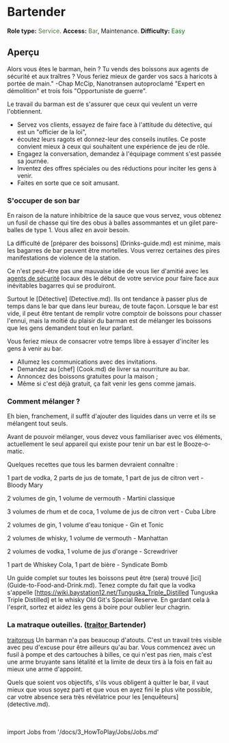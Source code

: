 # Bartender
**Role type:** <font color="#4e7331">Service</font>. **Access:** <font color="#4e7331">Bar</font>, Maintenance. **Difficulty:** <font color="Green">Easy</font>


## Aperçu

Alors vous êtes le barman, hein ? Tu vends des boissons aux agents de sécurité et aux traîtres ?
Vous feriez mieux de garder vos sacs à haricots à portée de main." -Chap McCip, Nanotransen autoproclamé "Expert en démolition" et trois fois "Opportuniste de guerre".

Le travail du barman est de s'assurer que ceux qui veulent un verre l'obtiennent.
- Servez vos clients, essayez de faire face à l'attitude du détective, qui est un "officier de la loi",
- écoutez leurs ragots et donnez-leur des conseils inutiles. Ce poste convient mieux à ceux qui souhaitent une expérience de jeu de rôle.
- Engagez la conversation, demandez à l'équipage comment s'est passée sa journée.
- Inventez des offres spéciales ou des réductions pour inciter les gens à venir.
- Faites en sorte que ce soit amusant.

### S'occuper de son bar

En raison de la nature inhibitrice de la sauce que vous servez,
vous obtenez un fusil de chasse qui tire des obus à balles assommantes et un gilet pare-balles de type 1. Vous allez en avoir besoin.

La difficulté de [préparer des boissons] (Drinks-guide.md) est minime, mais les bagarres de bar peuvent être mortelles.
Vous verrez certaines des pires manifestations de violence de la station.

Ce n'est peut-être pas une mauvaise idée de vous lier d'amitié avec les [agents de sécurité](Security.md) locaux dès le début de votre service pour faire face aux inévitables bagarres qui se produiront.

Surtout le [Détective] (Detective.md).
Ils ont tendance à passer plus de temps dans le bar que dans leur bureau, de toute façon.
Lorsque le bar est vide, il peut être tentant de remplir votre comptoir de boissons pour chasser l'ennui, mais la moitié du plaisir du barman est de mélanger les boissons que les gens demandent tout en leur parlant.

Vous feriez mieux de consacrer votre temps libre à essayer d'inciter les gens à venir au bar.

- Allumez les communications avec des invitations.
- Demandez au [chef] (Cook.md) de livrer sa nourriture au bar.
- Annoncez des boissons gratuites pour la maison ;
- Même si c'est déjà gratuit, ça fait venir les gens comme jamais.

### Comment mélanger ?

Eh bien, franchement, il suffit d'ajouter des liquides dans un verre et ils se mélangent tout seuls.

Avant de pouvoir mélanger, vous devez vous familiariser avec vos éléments, actuellement le seul appareil qui existe pour tenir un bar est le Booze-o-matic.

Quelques recettes que tous les barmen devraient connaître :

1 part de vodka, 2 parts de jus de tomate, 1 part de jus de citron vert - Bloody Mary

2 volumes de gin, 1 volume de vermouth - Martini classique

3 volumes de rhum et de coca, 1 volume de jus de citron vert - Cuba Libre

2 volumes de gin, 1 volume d'eau tonique - Gin et Tonic

2 volumes de whisky, 1 volume de vermouth - Manhattan

2 volumes de vodka, 1 volume de jus d'orange - Screwdriver

1 part de Whiskey Cola, 1 part de bière - Syndicate Bomb

Un guide complet sur toutes les boissons peut être (sera) trouvé [ici] (Guide-to-Food-and-Drink.md).
Tenez compte du fait que la vodka s'appelle [https://wiki.baystation12.net/Tunguska_Triple_Distilled Tunguska Triple Distilled] et le whisky Old Git's Special Reserve.
En gardant cela à l'esprit, sortez et aidez les gens à boire pour oublier leur chagrin.

### La matraque outeilles. ([traitor ](traitor.md) Bartender)

[traitorous](traitor.md) Un barman n'a pas beaucoup d'atouts.
C'est un travail très visible avec peu d'excuse pour être ailleurs qu'au bar.
Vous commencez avec un fusil à pompe et des cartouches à billes, ce qui n'est pas rien, mais c'est une arme bruyante sans létalité et la limite de deux tirs à la fois en fait au mieux une arme d'appoint.

Quels que soient vos objectifs, s'ils vous obligent à quitter le bar, il vaut mieux que vous soyez parti et que vous en ayez fini le plus vite possible, car votre absence sera très révélatrice pour les [enquêteurs] (detective.md).
  <br/>
<br/>
<br/>

import Jobs from '/docs/3_HowToPlay/Jobs/Jobs.md'

<Jobs />

